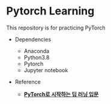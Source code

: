 # Pytorch Learning
This repository is for practicing PyTorch  
  
- Dependencies   
    - Anaconda
    - Python3.8
    - Pytorch
    - Jupyter notebook  
  
- Reference
    - **[PyTorch로 시작하는 딥 러닝 입문](https://wikidocs.net/book/2788)**
